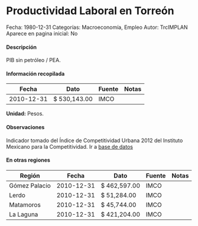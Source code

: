 Productividad Laboral en Torreón
=====

Fecha: 1980-12-31
Categorías: Macroeconomía, Empleo
Autor: TrcIMPLAN
Aparece en pagina inicial: No

#### Descripción

PIB sin petróleo / PEA.

#### Información recopilada

<table class="table table-hover table-bordered matriz">
<thead>
<tr>
<th>Fecha</th>
<th>Dato</th>
<th>Fuente</th>
<th>Notas</th>
</tr>
</thead>
<tbody>
<tr>
<td>2010-12-31</td>
<td class="derecha">$ 530,143.00</td>
<td>IMCO</td>
<td></td>
</tr>
</tbody>
</table>

<b>Unidad:</b> Pesos.

#### Observaciones

Indicador tomado del Índice de Competitividad Urbana 2012 del Instituto Mexicano para la Competitividad. Ir a [base de datos](http://porciudad.comparadondevives.org/contacto)


#### En otras regiones

<table class="table table-hover table-bordered matriz">
<thead>
<tr>
<th>Región</th>
<th>Fecha</th>
<th>Dato</th>
<th>Fuente</th>
<th>Notas</th>
</tr>
</thead>
<tbody>
<tr>
<td>Gómez Palacio</td>
<td>2010-12-31</td>
<td class="derecha">$ 462,597.00</td>
<td>IMCO</td>
<td></td>
</tr>
<tr>
<td>Lerdo</td>
<td>2010-12-31</td>
<td class="derecha">$ 51,284.00</td>
<td>IMCO</td>
<td></td>
</tr>
<tr>
<td>Matamoros</td>
<td>2010-12-31</td>
<td class="derecha">$ 45,744.00</td>
<td>IMCO</td>
<td></td>
</tr>
<tr>
<td>La Laguna</td>
<td>2010-12-31</td>
<td class="derecha">$ 421,204.00</td>
<td>IMCO</td>
<td></td>
</tr>
</tbody>
</table>

